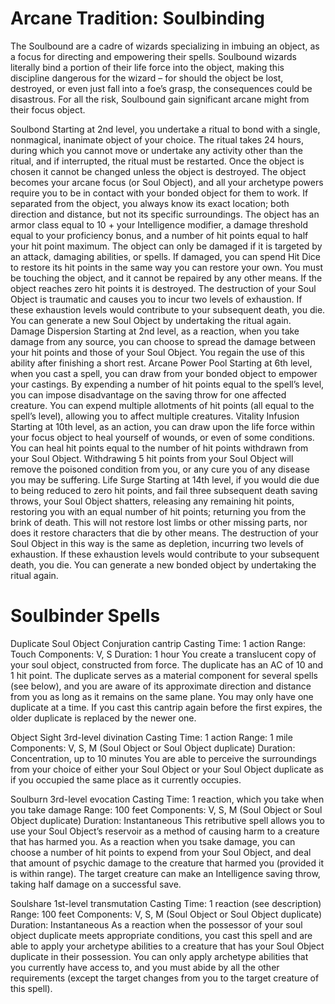# Arcane Tradition: Soulbinding
The Soulbound are a cadre of wizards specializing
in imbuing an object, as a focus for directing and
empowering their spells. Soulbound wizards literally
bind a portion of their life force into the object, making
this discipline dangerous for the wizard – for should
the object be lost, destroyed, or even just fall into a foe’s
grasp, the consequences could be disastrous. For all the
risk, Soulbound gain significant arcane might from their
focus object.

Soulbond
Starting at 2nd level, you undertake a ritual to bond
with a single, nonmagical, inanimate object of your
choice. The ritual takes 24 hours, during which you
cannot move or undertake any activity other than the
ritual, and if interrupted, the ritual must be restarted.
Once the object is chosen it cannot be changed unless
the object is destroyed. The object becomes your arcane
focus (or Soul Object), and all your archetype powers
require you to be in contact with your bonded object for
them to work. If separated from the object, you always
know its exact location; both direction and distance, but
not its specific surroundings.
The object has an armor class equal to 10 + your
Intelligence modifier, a damage threshold equal to your
proficiency bonus, and a number of hit points equal
to half your hit point maximum. The object can only
be damaged if it is targeted by an attack, damaging
abilities, or spells. If damaged, you can spend Hit Dice
to restore its hit points in the same way you can restore
your own. You must be touching the object, and it
cannot be repaired by any other means.
If the object reaches zero hit points it is destroyed.
The destruction of your Soul Object is traumatic and
causes you to incur two levels of exhaustion. If these
exhaustion levels would contribute to your subsequent
death, you die.
You can generate a new Soul Object by undertaking
the ritual again.
Damage Dispersion
Starting at 2nd level, as a reaction, when you take
damage from any source, you can choose to spread the
damage between your hit points and those of your Soul
Object. You regain the use of this ability after finishing a
short rest.
Arcane Power Pool
Starting at 6th level, when you cast a spell, you can
draw from your bonded object to empower your
castings. By expending a number of hit points equal to
the spell’s level, you can impose disadvantage on the
saving throw for one affected creature. You can expend
multiple allotments of hit points (all equal to the spell’s
level), allowing you to affect multiple creatures.
Vitality Infusion
Starting at 10th level, as an action, you can draw upon
the life force within your focus object to heal yourself
of wounds, or even of some conditions. You can heal
hit points equal to the number of hit points withdrawn
from your Soul Object. Withdrawing 5 hit points from
your Soul Object will remove the poisoned condition
from you, or any cure you of any disease you may be
suffering.
Life Surge
Starting at 14th level, if you would die due to being
reduced to zero hit points, and fail three subsequent
death saving throws, your Soul Object shatters,
releasing any remaining hit points, restoring you with
an equal number of hit points; returning you from the
brink of death. This will not restore lost limbs or other
missing parts, nor does it restore characters that die by
other means. The destruction of your Soul Object in this
way is the same as depletion, incurring two levels of
exhaustion. If these exhaustion levels would contribute
to your subsequent death, you die. You can generate a
new bonded object by undertaking the ritual again.

# Soulbinder Spells
Duplicate Soul Object
Conjuration cantrip
Casting Time: 1 action
Range: Touch
Components: V, S
Duration: 1 hour
You create a translucent copy of your soul object,
constructed from force. The duplicate has an AC of
10 and 1 hit point. The duplicate serves as a material
component for several spells (see below), and you are
aware of its approximate direction and distance from
you as long as it remains on the same plane. You may
only have one duplicate at a time. If you cast this cantrip
again before the first expires, the older duplicate is
replaced by the newer one.

Object Sight
3rd-level divination
Casting Time: 1 action
Range: 1 mile
Components: V, S, M (Soul Object or Soul Object
duplicate)
Duration: Concentration, up to 10 minutes
You are able to perceive the surroundings from your
choice of either your Soul Object or your Soul Object
duplicate as if you occupied the same place as it
currently occupies.

Soulburn
3rd-level evocation
Casting Time: 1 reaction, which you take when you
take damage
Range:
100 feet
Components: V, S, M (Soul Object or Soul Object
duplicate)
Duration: Instantaneous
This retributive spell allows you to use your Soul
Object’s reservoir as a method of causing harm to a
creature that has harmed you. As a reaction when you
tsake damage, you can choose a number of hit points
to expend from your Soul Object, and deal that amount
of psychic damage to the creature that harmed you
(provided it is within range). The target creature can
make an Intelligence saving throw, taking half damage
on a successful save.

Soulshare
1st-level transmutation
Casting Time: 1 reaction (see description)
Range: 100 feet
Components: V, S, M (Soul Object or Soul Object
duplicate)
Duration: Instantaneous
As a reaction when the possessor of your soul object
duplicate meets appropriate conditions, you cast this
spell and are able to apply your archetype abilities to
a creature that has your Soul Object duplicate in their
possession. You can only apply archetype abilities that
you currently have access to, and you must abide by all
the other requirements (except the target changes from
you to the target creature of this spell).
